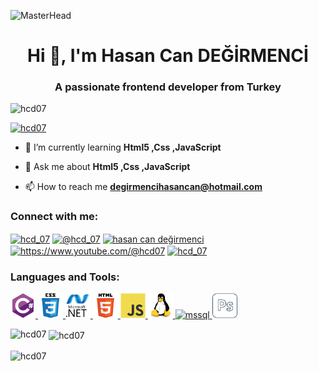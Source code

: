 ![MasterHead](https://media.licdn.com/dms/image/D4D16AQGSlfdus46AYw/profile-displaybackgroundimage-shrink_350_1400/0/1714954313215?e=1720656000&v=beta&t=gCui6dN3RivSl72qX2oIuHHOxRGYruYlusDnm_eYi2o)



<h1 align="center">Hi 👋, I'm Hasan Can DEĞİRMENCİ</h1>
<h3 align="center">A passionate frontend developer from Turkey</h3>

<p align="left"> <img src="https://komarev.com/ghpvc/?username=hcd07&label=Profile%20views&color=0e75b6&style=flat" alt="hcd07" /> </p>

<p align="left"> <a href="https://github.com/ryo-ma/github-profile-trophy"><img src="https://github-profile-trophy.vercel.app/?username=hcd07" alt="hcd07" /></a> </p>

- 🌱 I’m currently learning **Html5 ,Css ,JavaScript**

- 💬 Ask me about **Html5 ,Css ,JavaScript**

- 📫 How to reach me **degirmencihasancan@hotmail.com**

<h3 align="left">Connect with me:</h3>
<p align="left">
<a href="https://codepen.io/hcd_07" target="blank"><img align="center" src="https://raw.githubusercontent.com/rahuldkjain/github-profile-readme-generator/master/src/images/icons/Social/codepen.svg" alt="hcd_07" height="30" width="40" /></a>
<a href="https://twitter.com/@hcd_07" target="blank"><img align="center" src="https://raw.githubusercontent.com/rahuldkjain/github-profile-readme-generator/master/src/images/icons/Social/twitter.svg" alt="@hcd_07" height="30" width="40" /></a>
<a href="https://www.linkedin.com/in/hasan-can-degirmenci-626488236/" target="blank"><img align="center" src="https://raw.githubusercontent.com/rahuldkjain/github-profile-readme-generator/master/src/images/icons/Social/linked-in-alt.svg" alt="hasan can deği̇rmenci̇" height="30" width="40" /></a>
<a href="https://www.youtube.com/@hcd07" target="blank"><img align="center" src="https://raw.githubusercontent.com/rahuldkjain/github-profile-readme-generator/master/src/images/icons/Social/youtube.svg" alt="https://www.youtube.com/@hcd07" height="30" width="40" /></a>
<a href="https://discord.gg/hcd_07" target="blank"><img align="center" src="https://raw.githubusercontent.com/rahuldkjain/github-profile-readme-generator/master/src/images/icons/Social/discord.svg" alt="hcd_07" height="30" width="40" /></a>
</p>

<h3 align="left">Languages and Tools:</h3>
<p align="left"> <a href="https://www.w3schools.com/cs/" target="_blank" rel="noreferrer"> <img src="https://raw.githubusercontent.com/devicons/devicon/master/icons/csharp/csharp-original.svg" alt="csharp" width="40" height="40"/> </a> <a href="https://www.w3schools.com/css/" target="_blank" rel="noreferrer"> <img src="https://raw.githubusercontent.com/devicons/devicon/master/icons/css3/css3-original-wordmark.svg" alt="css3" width="40" height="40"/> </a> <a href="https://dotnet.microsoft.com/" target="_blank" rel="noreferrer"> <img src="https://raw.githubusercontent.com/devicons/devicon/master/icons/dot-net/dot-net-original-wordmark.svg" alt="dotnet" width="40" height="40"/> </a> <a href="https://www.w3.org/html/" target="_blank" rel="noreferrer"> <img src="https://raw.githubusercontent.com/devicons/devicon/master/icons/html5/html5-original-wordmark.svg" alt="html5" width="40" height="40"/> </a> <a href="https://developer.mozilla.org/en-US/docs/Web/JavaScript" target="_blank" rel="noreferrer"> <img src="https://raw.githubusercontent.com/devicons/devicon/master/icons/javascript/javascript-original.svg" alt="javascript" width="40" height="40"/> </a> <a href="https://www.linux.org/" target="_blank" rel="noreferrer"> <img src="https://raw.githubusercontent.com/devicons/devicon/master/icons/linux/linux-original.svg" alt="linux" width="40" height="40"/> </a> <a href="https://www.microsoft.com/en-us/sql-server" target="_blank" rel="noreferrer"> <img src="https://www.svgrepo.com/show/303229/microsoft-sql-server-logo.svg" alt="mssql" width="40" height="40"/> </a> <a href="https://www.photoshop.com/en" target="_blank" rel="noreferrer"> <img src="https://raw.githubusercontent.com/devicons/devicon/master/icons/photoshop/photoshop-line.svg" alt="photoshop" width="40" height="40"/> </a> </p>

<p><img align="left" src="https://github-readme-stats.vercel.app/api/top-langs?username=hcd07&show_icons=true&locale=en&layout=compact" alt="hcd07" /></p>

<p>&nbsp;<img align="center" src="https://github-readme-stats.vercel.app/api?username=hcd07&show_icons=true&locale=en" alt="hcd07" /></p>

<p><img align="center" src="https://github-readme-streak-stats.herokuapp.com/?user=hcd07&" alt="hcd07" /></p>
